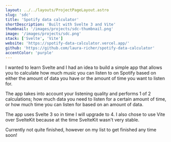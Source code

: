 ```yaml
---
layout: ../../layouts/ProjectPageLayout.astro
slug: 'sdc'
title: 'Spotify data calculator'
shortDescription: 'Built with Svelte 3 and Vite'
thumbnail: '/images/projects/sdc-thumbnail.png'
image: '/images/projects/sdc.png'
stack: ['Svelte', 'Vite']
website: 'https://spotify-data-calculator.vercel.app/'
github: 'https://github.com/laura-richer/spotify-data-calculator'
accentColor: 'purple'
---
```


​​I wanted to learn Svelte and I had an idea to build a simple app that allows you to calculate how much music you can listen to on Spotify based on either the amount of data you have or the amount of time you want to listen for.

The app takes into account your listening quality and performs 1 of 2 calculations; how much data you need to listen for a certain amount of time, or how much time you can listen for based on an amount of data.

The app uses Svelte 3 so in time I will upgrade to 4. I also chose to use Vite over SvelteKit because at the time SvelteKit wasn't very stable.

Currently not quite finished, however on my list to get finished any time soon!

